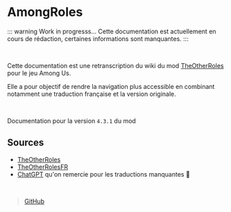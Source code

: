 # AmongRoles

::: warning Work in progresss...
Cette documentation est actuellement en cours de rédaction, certaines informations sont manquantes.
:::

<br>

Cette documentation est une retranscription du wiki du mod [TheOtherRoles](https://github.com/TheOtherRolesAU/TheOtherRoles) pour le jeu Among Us.

Elle a pour objectif de rendre la navigation plus accessible en combinant notamment une traduction française et la version originale.

<br>

Documentation pour la version `4.3.1` du mod

## Sources

* [TheOtherRoles](https://github.com/TheOtherRolesAU/TheOtherRoles)
* [TheOtherRolesFR](https://github.com/omega7711/TheOtherRolesFR)
* [ChatGPT](https://chat.openai.com) qu'on remercie pour les traductions manquantes 🙏

<br>

> [GitHub](https://github.com/Erpriex/AmongRoles)